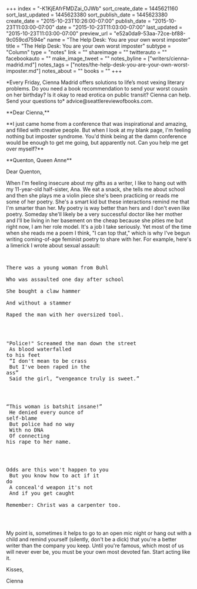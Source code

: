+++
index = "-K1KjEAfrFMDZai_OJWb"
sort_create_date = 1445621160
sort_last_updated = 1445623380
sort_publish_date = 1445623380
create_date = "2015-10-23T10:26:00-07:00"
publish_date = "2015-10-23T11:03:00-07:00"
date = "2015-10-23T11:03:00-07:00"
last_updated = "2015-10-23T11:03:00-07:00"
preview_url = "e52a0da9-53aa-72ce-bf88-9c059cd7594e"
name = "The Help Desk: You are your own worst imposter"
title = "The Help Desk: You are your own worst imposter"
subtype = "Column"
type = "notes"
link = ""
shareimage = ""
twitterauto = ""
facebookauto = ""
make_image_tweet = ""
notes_byline = ["writers/cienna-madrid.md"]
notes_tags = ["notes/the-help-desk-you-are-your-own-worst-imposter.md"]
notes_about = ""
books = ""
+++
<p class="intro">*Every Friday, Cienna Madrid offers solutions to life’s most vexing literary problems. Do you need a book recommendation to send your worst cousin on her birthday? Is it okay to read erotica on public transit? Cienna can help. Send your questions to* advice@seattlereviewofbooks.com.</p>

<p class="noindent">**Dear Cienna,**</p> 

<p class="noindent">**I just came home from a conference that was inspirational and amazing, and filled with creative people. But when I look at my blank page, I'm feeling nothing but imposter syndrome. You'd think being at the damn conference would be enough to get me going, but apparently not. Can you help me get over myself?**</p>

<p class="noindent">**Quenton, Queen Anne**</p>

<p class="noindent">Dear Quenton,</p>

<p class="noindent">When I'm feeling insecure about my gifts as a writer, I like to hang out with my 11-year-old half-sister, Ana. We eat a snack, she tells me about school and then she plays me a violin piece she's been practicing or reads me some of her poetry. She's a smart kid but these interactions remind me that I'm smarter than her. My poetry is way better than hers and I don't even like poetry. Someday she'll likely be a very successful doctor like her mother and I'll be living in her basement on the cheap because she pities me but right now, I am her role model. It's a job I take seriously. Yet most of the time when she reads me a poem I think, "I can top that," which is why I've begun writing coming-of-age feminist poetry to share with her. For example, here's a limerick I wrote about sexual assault:</p>

<div class="note-poem">
<div class=“poem”>
<pre>
<p class="noindent">
There was a young woman from Buhl<br>
Who was assaulted one day after school<br>
She bought a claw hammer<br>
And without a stammer<br>
Raped the man with her oversized tool.<br><br>

"Police!" Screamed the man down the street<br>
As blood waterfalled to his feet<br>
“I don't mean to be crass<br>
But I've been raped in the ass”<br>
Said the girl, “vengeance truly is sweet.”<br><br>

“This woman is batshit insane!”<br>
He denied every ounce of self-blame<br>
But police had no way<br>
With no DNA<br>
Of connecting his rape to her name.<br><br>

Odds are this won't happen to you<br>
But you know how to act if it do<br>
A conceal'd weapon it's not<br>
And if you get caught<br>
Remember: Christ was a carpenter too.<br><br>
</pre>
</div>
</div>

My point is, sometimes it helps to go to an open mic night or hang out with a child and remind yourself (silently, don't be a dick) that you're a better writer than the company you keep. Until you're famous, which most of us will never ever be, you must be your own most devoted fan. Start acting like it.

<p class="noindent">Kisses,</p>
<p class="noindent">Cienna</p> 